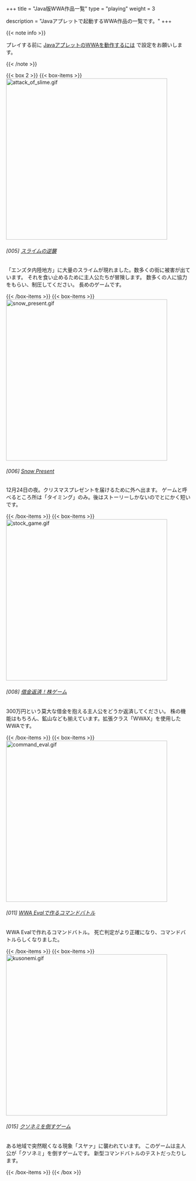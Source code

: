 +++
title = "Java版WWA作品一覧"
type = "playing"
weight = 3

description = "Javaアプレットで起動するWWA作品の一覧です。"
+++

{{< note info >}}
  <p>プレイする前に <a href="java_setting.html">JavaアプレットのWWAを動作するには</a> で設定をお願いします。</p>
{{< /note >}}

{{< box 2 >}}
  {{< box-items >}}
    <img src="img/attack_of_slime.gif" alt="attack_of_slime.gif" class="box-items-image" width="440" height="440">
    <h6 class="intro-items-title">[005] <a href="attack_of_slime/">スライムの逆襲</a></h6>
    <p>「エンズタ内陸地方」に大量のスライムが現れました。数多くの街に被害が出ています。 それを食い止めるために主人公たちが冒険します。 数多くの人に協力をもらい、制圧してください。 長めのゲームです。</p>
  {{< /box-items >}}
  {{< box-items >}}
    <img src="img/snow_present.gif" alt="snow_present.gif" class="box-items-image" width="440" height="440">
    <h6 class="intro-items-title">[006] <a href="snow_present.html">Snow Present</a></h6>
    <p>12月24日の夜。クリスマスプレゼントを届けるために外へ出ます。 ゲームと呼べるところ所は「タイミング」のみ。後はストーリーしかないのでとにかく短いです。</p>
  {{< /box-items >}}
  {{< box-items >}}
    <img src="img/stock_game.gif" alt="stock_game.gif" class="box-items-image" width="440" height="440">
    <h6 class="intro-items-title">[008] <a href="wwax/stock_game.html">借金返済！株ゲーム</a></h6>
    <p>300万円という莫大な借金を抱える主人公をどうか返済してください。 株の機能はもちろん、鉱山なども揃えています。拡張クラス「WWAX」を使用したWWAです。</p>
  {{< /box-items >}}
  {{< box-items >}}
    <img src="img/command_eval.gif" alt="command_eval.gif" class="box-items-image" width="440" height="440">
    <h6 class="intro-items-title">[011] <a href="command_eval.html">WWA Evalで作るコマンドバトル</a></h6>
    <p>WWA Evalで作れるコマンドバトル。 死亡判定がより正確になり、コマンドバトルらしくなりました。</p>
  {{< /box-items >}}
  {{< box-items >}}
    <img src="img/kusonemi.gif" alt="kusonemi.gif" class="box-items-image" width="440" height="440">
    <h6 class="intro-items-title">[015] <a href="kusonemi.html">クソネミを倒すゲーム</a></h6>
    <p>ある地域で突然眠くなる現象「スヤァ」に襲われています。 このゲームは主人公が「クソネミ」を倒すゲームです。 新型コマンドバトルのテストだったりします。</p>
  {{< /box-items >}}
{{< /box >}}
